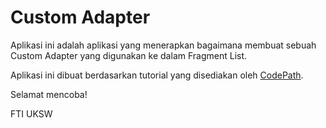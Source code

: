 # Custom Adapter
Aplikasi ini adalah aplikasi yang menerapkan bagaimana membuat sebuah Custom Adapter yang digunakan ke dalam Fragment List.

Aplikasi ini dibuat berdasarkan tutorial yang disediakan oleh [CodePath](https://guides.codepath.com/android/Using-an-ArrayAdapter-with-ListView).

Selamat mencoba!

FTI UKSW